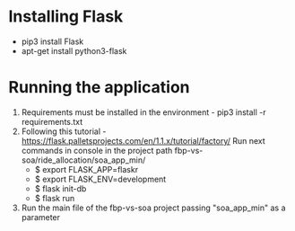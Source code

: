 # Installing Flask
* pip3 install Flask
* apt-get install python3-flask

# Running the application
1. Requirements must be installed in the environment - pip3 install -r requirements.txt
2. Following this tutorial - https://flask.palletsprojects.com/en/1.1.x/tutorial/factory/
Run next commands in console in the project path fbp-vs-soa/ride_allocation/soa_app_min/
    * $ export FLASK_APP=flaskr
    * $ export FLASK_ENV=development
    * $ flask init-db
    * $ flask run
3. Run the main file of the fbp-vs-soa project passing "soa_app_min" as a parameter